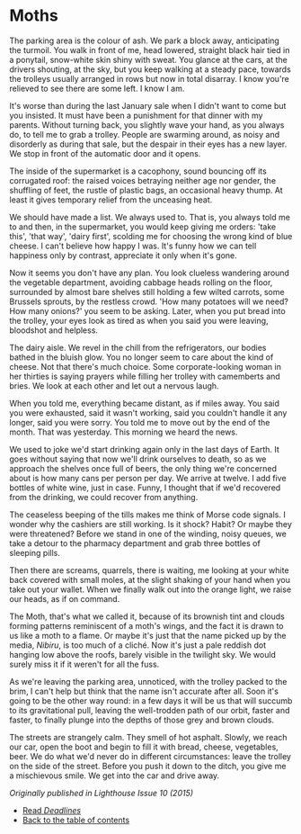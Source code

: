 # Moths

The parking area is the colour of ash. We park a block away, anticipating the turmoil. You walk in front of me, head lowered, straight black hair tied in a ponytail, snow-white skin shiny with sweat. You glance at the cars, at the drivers shouting, at the sky, but you keep walking at a steady pace, towards the trolleys usually arranged in rows but now in total disarray. I know you're relieved to see there are some left. I know I am.

It's worse than during the last January sale when I didn't want to come but you insisted. It must have been a punishment for that dinner with my parents. Without turning back, you slightly wave your hand, as you always do, to tell me to grab a trolley. People are swarming around, as noisy and disorderly as during that sale, but the despair in their eyes has a new layer. We stop in front of the automatic door and it opens.

The inside of the supermarket is a cacophony, sound bouncing off its corrugated roof: the raised voices betraying neither age nor gender, the shuffling of feet, the rustle of plastic bags, an occasional heavy thump. At least it gives temporary relief from the unceasing heat.

We should have made a list. We always used to. That is, you always told me to and then, in the supermarket, you would keep giving me orders: 'take this', 'that way', 'dairy first', scolding me for choosing the wrong kind of blue cheese. I can't believe how happy I was. It's funny how we can tell happiness only by contrast, appreciate it only when it's gone.

Now it seems you don't have any plan. You look clueless wandering around the vegetable department, avoiding cabbage heads rolling on the floor, surrounded by almost bare shelves still holding a few wilted carrots, some Brussels sprouts, by the restless crowd. 'How many potatoes will we need? How many onions?' you seem to be asking. Later, when you put bread into the trolley, your eyes look as tired as when you said you were leaving, bloodshot and helpless.

The dairy aisle. We revel in the chill from the refrigerators, our bodies bathed in the bluish glow. You no longer seem to care about the kind of cheese. Not that there's much choice. Some corporate-looking woman in her thirties is saying prayers while filling her trolley with camemberts and bries. We look at each other and let out a nervous laugh.

When you told me, everything became distant, as if miles away. You said you were exhausted, said it wasn't working, said you couldn't handle it any longer, said you were sorry. You told me to move out by the end of the month. That was yesterday. This morning we heard the news.

We used to joke we'd start drinking again only in the last days of Earth. It goes without saying that now we'll drink ourselves to death, so as we approach the shelves once full of beers, the only thing we're concerned about is how many cans per person per day. We arrive at twelve. I add five bottles of white wine, just in case. Funny, I thought that if we'd recovered from the drinking, we could recover from anything.

The ceaseless beeping of the tills makes me think of Morse code signals. I wonder why the cashiers are still working. Is it shock? Habit? Or maybe they were threatened? Before we stand in one of the winding, noisy queues, we take a detour to the pharmacy department and grab three bottles of sleeping pills.

Then there are screams, quarrels, there is waiting, me looking at your white back covered with small moles, at the slight shaking of your hand when you take out your wallet. When we finally walk out into the orange light, we raise our heads, as if on command.

The Moth, that's what we called it, because of its brownish tint and clouds forming patterns reminiscent of a moth's wings, and the fact it is drawn to us like a moth to a flame. Or maybe it's just that the name picked up by the media, *Nibiru*, is too much of a cliché. Now it's just a pale reddish dot hanging low above the roofs, barely visible in the twilight sky. We would surely miss it if it weren't for all the fuss.

As we're leaving the parking area, unnoticed, with the trolley packed to the brim, I can't help but think that the name isn't accurate after all. Soon it's going to be the other way round: in a few days it will be us that will succumb to its gravitational pull, leaving the well-trodden path of our orbit, faster and faster, to finally plunge into the depths of those grey and brown clouds.

The streets are strangely calm. They smell of hot asphalt. Slowly, we reach our car, open the boot and begin to fill it with bread, cheese, vegetables, beer. We do what we'd never do in different circumstances: leave the trolley on the side of the street. Before you push it down to the ditch, you give me a mischievous smile. We get into the car and drive away.

*Originally published in Lighthouse Issue 10 (2015)*
- [Read *Deadlines*](deadlines.md)
- [Back to the table of contents](README.md)